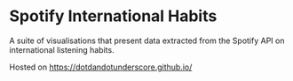 # Spotify International Habits

A suite of visualisations that present data extracted from the Spotify API on international listening habits.

Hosted on https://dotdandotunderscore.github.io/
